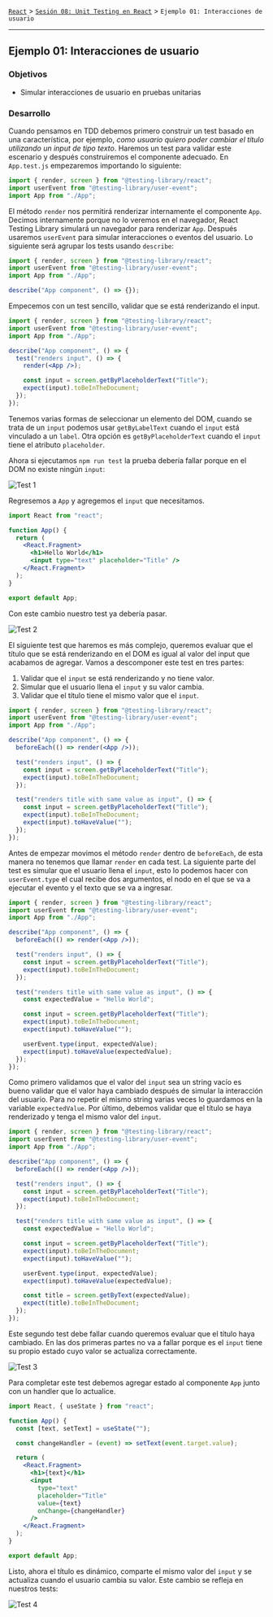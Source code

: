 [`React`](../../README.md) > [`Sesión 08: Unit Testing en React`](../Readme.md) > `Ejemplo 01: Interacciones de usuario`

---

## Ejemplo 01: Interacciones de usuario

### Objetivos

- Simular interacciones de usuario en pruebas unitarias

### Desarrollo

Cuando pensamos en TDD debemos primero construir un test basado en una característica, por ejemplo, _como usuario quiero poder cambiar el título utilizando un input de tipo texto_. Haremos un test para validar este escenario y después construiremos el componente adecuado. En `App.test.js` empezaremos importando lo siguiente:

```jsx
import { render, screen } from "@testing-library/react";
import userEvent from "@testing-library/user-event";
import App from "./App";
```

El método `render` nos permitirá renderizar internamente el componente `App`. Decimos internamente porque no lo veremos en el navegador, React Testing Library simulará un navegador para renderizar `App`. Después usaremos `userEvent` para simular interacciones o eventos del usuario. Lo siguiente será agrupar los tests usando `describe`:

```jsx
import { render, screen } from "@testing-library/react";
import userEvent from "@testing-library/user-event";
import App from "./App";

describe("App component", () => {});
```

Empecemos con un test sencillo, validar que se está renderizando el input.

```jsx
import { render, screen } from "@testing-library/react";
import userEvent from "@testing-library/user-event";
import App from "./App";

describe("App component", () => {
  test("renders input", () => {
    render(<App />);

    const input = screen.getByPlaceholderText("Title");
    expect(input).toBeInTheDocument;
  });
});
```

Tenemos varias formas de seleccionar un elemento del DOM, cuando se trata de un `input` podemos usar `getByLabelText` cuando el `input` está vinculado a un `label`. Otra opción es `getByPlaceholderText` cuando el `input` tiene el atributo `placeholder`.

Ahora si ejecutamos `npm run test` la prueba debería fallar porque en el DOM no existe ningún `input`:

![Test 1](./assets/test-1.png)

Regresemos a `App` y agregemos el `input` que necesitamos.

```jsx
import React from "react";

function App() {
  return (
    <React.Fragment>
      <h1>Hello World</h1>
      <input type="text" placeholder="Title" />
    </React.Fragment>
  );
}

export default App;
```

Con este cambio nuestro test ya debería pasar.

![Test 2](./assets/test-2.png)

El siguiente test que haremos es más complejo, queremos evaluar que el título que se está renderizando en el DOM es igual al valor del input que acabamos de agregar. Vamos a descomponer este test en tres partes:

1. Validar que el `input` se está renderizando y no tiene valor.
2. Simular que el usuario llena el `input` y su valor cambia.
3. Validar que el título tiene el mismo valor que el `input`.

```jsx
import { render, screen } from "@testing-library/react";
import userEvent from "@testing-library/user-event";
import App from "./App";

describe("App component", () => {
  beforeEach(() => render(<App />));

  test("renders input", () => {
    const input = screen.getByPlaceholderText("Title");
    expect(input).toBeInTheDocument;
  });

  test("renders title with same value as input", () => {
    const input = screen.getByPlaceholderText("Title");
    expect(input).toBeInTheDocument;
    expect(input).toHaveValue("");
  });
});
```

Antes de empezar movimos el método `render` dentro de `beforeEach`, de esta manera no tenemos que llamar `render` en cada test. La siguiente parte del test es simular que el usuario llena el `input`, esto lo podemos hacer con `userEvent.type` el cual recibe dos argumentos, el nodo en el que se va a ejecutar el evento y el texto que se va a ingresar.

```jsx
import { render, screen } from "@testing-library/react";
import userEvent from "@testing-library/user-event";
import App from "./App";

describe("App component", () => {
  beforeEach(() => render(<App />));

  test("renders input", () => {
    const input = screen.getByPlaceholderText("Title");
    expect(input).toBeInTheDocument;
  });

  test("renders title with same value as input", () => {
    const expectedValue = "Hello World";

    const input = screen.getByPlaceholderText("Title");
    expect(input).toBeInTheDocument;
    expect(input).toHaveValue("");

    userEvent.type(input, expectedValue);
    expect(input).toHaveValue(expectedValue);
  });
});
```

Como primero validamos que el valor del `input` sea un string vacío es bueno validar que el valor haya cambiado después de simular la interacción del usuario. Para no repetir el mismo string varias veces lo guardamos en la variable `expectedValue`. Por último, debemos validar que el título se haya renderizado y tenga el mismo valor del `input`.

```jsx
import { render, screen } from "@testing-library/react";
import userEvent from "@testing-library/user-event";
import App from "./App";

describe("App component", () => {
  beforeEach(() => render(<App />));

  test("renders input", () => {
    const input = screen.getByPlaceholderText("Title");
    expect(input).toBeInTheDocument;
  });

  test("renders title with same value as input", () => {
    const expectedValue = "Hello World";

    const input = screen.getByPlaceholderText("Title");
    expect(input).toBeInTheDocument;
    expect(input).toHaveValue("");

    userEvent.type(input, expectedValue);
    expect(input).toHaveValue(expectedValue);

    const title = screen.getByText(expectedValue);
    expect(title).toBeInTheDocument;
  });
});
```

Este segundo test debe fallar cuando queremos evaluar que el título haya cambiado. En las dos primeras partes no va a fallar porque es el `input` tiene su propio estado cuyo valor se actualiza correctamente.

![Test 3](./assets/test-3.png)

Para completar este test debemos agregar estado al componente `App` junto con un handler que lo actualice.

```jsx
import React, { useState } from "react";

function App() {
  const [text, setText] = useState("");

  const changeHandler = (event) => setText(event.target.value);

  return (
    <React.Fragment>
      <h1>{text}</h1>
      <input
        type="text"
        placeholder="Title"
        value={text}
        onChange={changeHandler}
      />
    </React.Fragment>
  );
}

export default App;
```

Listo, ahora el título es dinámico, comparte el mismo valor del `input` y se actualiza cuando el usuario cambia su valor. Este cambio se refleja en nuestros tests:

![Test 4](./assets/test-4.png)
